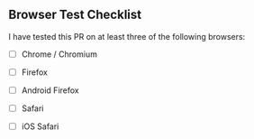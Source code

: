 <!-- Briefly describe what this PR does in a few words or more, for future readers to understand the context of this change. -->

## Browser Test Checklist

<!--
Test on as many of these browsers as you can, ideally 3+ of them.

Tests for all browsers are **strongly recommended** if this PR includes:

- Large gradients or the usage of `mask-image`, which can cause perf issues on Firefox Android (https://github.com/withastro/astro.build/pull/780)
- Font changes, which can behave strangely on Safari (https://github.com/withastro/astro.build/pull/1028)
- Adding SVGs, which can behave strangely on Safari (https://github.com/withastro/astro.build/pull/769)
-->

I have tested this PR on at least three of the following browsers:

- [ ] Chrome / Chromium
- [ ] Firefox
- [ ] Android Firefox
- [ ] Safari
- [ ] iOS Safari

